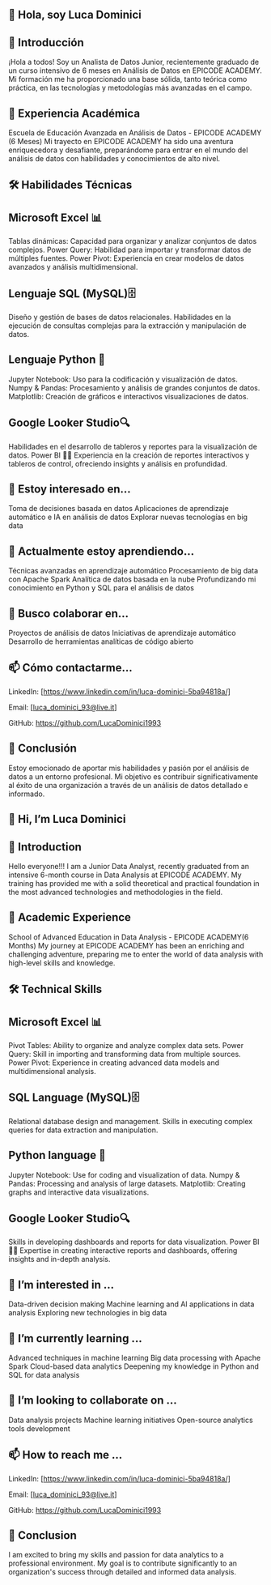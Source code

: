 ## 👋 Hola, soy Luca Dominici
## 🚀 Introducción
¡Hola a todos! Soy un Analista de Datos Junior, recientemente graduado de un curso intensivo de 6 meses en Análisis de Datos en EPICODE ACADEMY. Mi formación me ha proporcionado una base sólida, tanto teórica como práctica, en las tecnologías y metodologías más avanzadas en el campo.

## 💼 Experiencia Académica
Escuela de Educación Avanzada en Análisis de Datos - EPICODE ACADEMY (6 Meses)
Mi trayecto en EPICODE ACADEMY ha sido una aventura enriquecedora y desafiante, preparándome para entrar en el mundo del análisis de datos con habilidades y conocimientos de alto nivel.

## 🛠️ Habilidades Técnicas

## Microsoft Excel 📊
Tablas dinámicas: Capacidad para organizar y analizar conjuntos de datos complejos.
Power Query: Habilidad para importar y transformar datos de múltiples fuentes.
Power Pivot: Experiencia en crear modelos de datos avanzados y análisis multidimensional.

## Lenguaje SQL (MySQL)🗄️
Diseño y gestión de bases de datos relacionales.
Habilidades en la ejecución de consultas complejas para la extracción y manipulación de datos.

## Lenguaje Python 🐍
Jupyter Notebook: Uso para la codificación y visualización de datos.
Numpy & Pandas: Procesamiento y análisis de grandes conjuntos de datos.
Matplotlib: Creación de gráficos e interactivos visualizaciones de datos.

## Google Looker Studio🔍
Habilidades en el desarrollo de tableros y reportes para la visualización de datos.
Power BI 🔋💡
Experiencia en la creación de reportes interactivos y tableros de control, ofreciendo insights y análisis en profundidad.

## 👀 Estoy interesado en...
Toma de decisiones basada en datos
Aplicaciones de aprendizaje automático e IA en análisis de datos
Explorar nuevas tecnologías en big data

## 🌱 Actualmente estoy aprendiendo...
Técnicas avanzadas en aprendizaje automático
Procesamiento de big data con Apache Spark
Analítica de datos basada en la nube
Profundizando mi conocimiento en Python y SQL para el análisis de datos

## 💞️ Busco colaborar en...
Proyectos de análisis de datos
Iniciativas de aprendizaje automático
Desarrollo de herramientas analíticas de código abierto

## 📫 Cómo contactarme...
LinkedIn: [https://www.linkedin.com/in/luca-dominici-5ba94818a/]

Email: [luca_dominici_93@live.it]

GitHub: https://github.com/LucaDominici1993

## 🌟 Conclusión
Estoy emocionado de aportar mis habilidades y pasión por el análisis de datos a un entorno profesional. Mi objetivo es contribuir significativamente al éxito de una organización a través de un análisis de datos detallado e informado.



## 👋 Hi, I’m Luca Dominici
## 🚀 Introduction
Hello everyone!!! I am a Junior Data Analyst, recently graduated from an intensive 6-month course in Data Analysis at EPICODE ACADEMY. My training has provided me with a solid theoretical and practical foundation in the most advanced technologies and methodologies in the field.

## 💼 Academic Experience
School of Advanced Education in Data Analysis - EPICODE ACADEMY(6 Months)
My journey at EPICODE ACADEMY has been an enriching and challenging adventure, preparing me to enter the world of data analysis with high-level skills and knowledge.

## 🛠️ Technical Skills

## Microsoft Excel 📊
Pivot Tables: Ability to organize and analyze complex data sets.
Power Query: Skill in importing and transforming data from multiple sources.
Power Pivot: Experience in creating advanced data models and multidimensional analysis.

## SQL Language (MySQL)🗄️
Relational database design and management.
Skills in executing complex queries for data extraction and manipulation.

## Python language 🐍
Jupyter Notebook: Use for coding and visualization of data.
Numpy & Pandas: Processing and analysis of large datasets.
Matplotlib: Creating graphs and interactive data visualizations.

## Google Looker Studio🔍
Skills in developing dashboards and reports for data visualization.
Power BI 🔋💡
Expertise in creating interactive reports and dashboards, offering insights and in-depth analysis.

## 👀 I’m interested in ...
Data-driven decision making
Machine learning and AI applications in data analysis
Exploring new technologies in big data

## 🌱 I’m currently learning ...
Advanced techniques in machine learning
Big data processing with Apache Spark
Cloud-based data analytics
Deepening my knowledge in Python and SQL for data analysis

## 💞️ I’m looking to collaborate on ...
Data analysis projects
Machine learning initiatives
Open-source analytics tools development

## 📫 How to reach me ...
LinkedIn: [https://www.linkedin.com/in/luca-dominici-5ba94818a/]

Email: [luca_dominici_93@live.it]

GitHub: https://github.com/LucaDominici1993

## 🌟 Conclusion
I am excited to bring my skills and passion for data analytics to a professional environment. My goal is to contribute significantly to an organization's success through detailed and informed data analysis.





